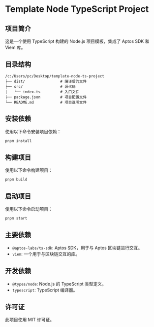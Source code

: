 # Template Node TypeScript Project

## 项目简介

这是一个使用 TypeScript 构建的 Node.js 项目模板，集成了 Aptos SDK 和 Viem 库。

## 目录结构

```
/c:/Users/pc/Desktop/template-node-ts-project
├── dist/                # 编译后的文件
├── src/                 # 源代码
│   └── index.ts         # 入口文件
├── package.json         # 项目配置文件
└── README.md            # 项目说明文件
```

## 安装依赖

使用以下命令安装项目依赖：

```bash
pnpm install
```

## 构建项目

使用以下命令构建项目：

```bash
pnpm build
```

## 启动项目

使用以下命令启动项目：

```bash
pnpm start
```

## 主要依赖

- `@aptos-labs/ts-sdk`: Aptos SDK，用于与 Aptos 区块链进行交互。
- `viem`: 一个用于与区块链交互的库。

## 开发依赖

- `@types/node`: Node.js 的 TypeScript 类型定义。
- `typescript`: TypeScript 编译器。

## 许可证

此项目使用 MIT 许可证。
